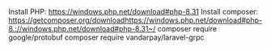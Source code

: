 Install PHP: https://windows.php.net/download#php-8.31
Install composer: https://getcomposer.org/downloadhttps://windows.php.net/download#php-8.://windows.php.net/download#php-8.31~/
composer require google/protobuf
composer require vandarpay/laravel-grpc